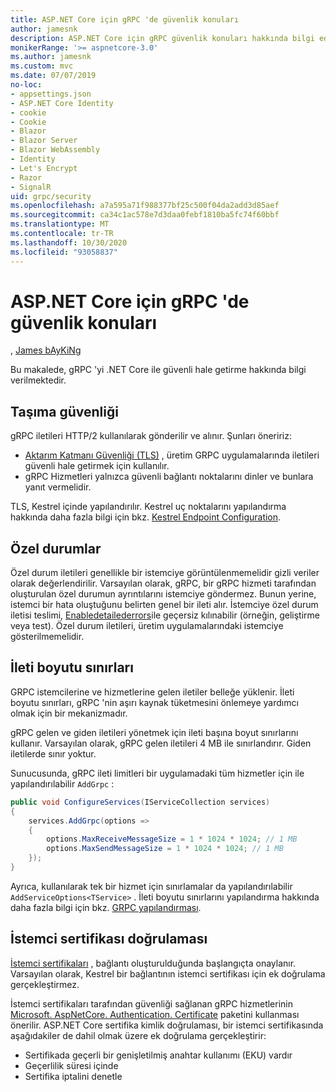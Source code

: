```yaml
---
title: ASP.NET Core için gRPC 'de güvenlik konuları
author: jamesnk
description: ASP.NET Core için gRPC güvenlik konuları hakkında bilgi edinin.
monikerRange: '>= aspnetcore-3.0'
ms.author: jamesnk
ms.custom: mvc
ms.date: 07/07/2019
no-loc:
- appsettings.json
- ASP.NET Core Identity
- cookie
- Cookie
- Blazor
- Blazor Server
- Blazor WebAssembly
- Identity
- Let's Encrypt
- Razor
- SignalR
uid: grpc/security
ms.openlocfilehash: a7a595a71f988377bf25c500f04da2add3d85aef
ms.sourcegitcommit: ca34c1ac578e7d3daa0febf1810ba5fc74f60bbf
ms.translationtype: MT
ms.contentlocale: tr-TR
ms.lasthandoff: 10/30/2020
ms.locfileid: "93058837"
---
```

# <a name="security-considerations-in-grpc-for-aspnet-core"></a>ASP.NET Core için gRPC 'de güvenlik konuları

, [James bAyKiNg](https://twitter.com/jamesnk)

Bu makalede, gRPC 'yi .NET Core ile güvenli hale getirme hakkında bilgi verilmektedir.

## <a name="transport-security"></a>Taşıma güvenliği

gRPC iletileri HTTP/2 kullanılarak gönderilir ve alınır. Şunları öneririz:

* [Aktarım Katmanı Güvenliği (TLS)](https://tools.ietf.org/html/rfc5246) , üretim GRPC uygulamalarında iletileri güvenli hale getirmek için kullanılır.
* gRPC Hizmetleri yalnızca güvenli bağlantı noktalarını dinler ve bunlara yanıt vermelidir.

TLS, Kestrel içinde yapılandırılır. Kestrel uç noktalarını yapılandırma hakkında daha fazla bilgi için bkz. [Kestrel Endpoint Configuration](xref:fundamentals/servers/kestrel#endpoint-configuration).

## <a name="exceptions"></a>Özel durumlar

Özel durum iletileri genellikle bir istemciye görüntülenmemelidir gizli veriler olarak değerlendirilir. Varsayılan olarak, gRPC, bir gRPC hizmeti tarafından oluşturulan özel durumun ayrıntılarını istemciye göndermez. Bunun yerine, istemci bir hata oluştuğunu belirten genel bir ileti alır. İstemciye özel durum iletisi teslimi, [Enabledetailederrors](xref:grpc/configuration#configure-services-options)ile geçersiz kılınabilir (örneğin, geliştirme veya test). Özel durum iletileri, üretim uygulamalarındaki istemciye gösterilmemelidir.

## <a name="message-size-limits"></a>İleti boyutu sınırları

GRPC istemcilerine ve hizmetlerine gelen iletiler belleğe yüklenir. İleti boyutu sınırları, gRPC 'nin aşırı kaynak tüketmesini önlemeye yardımcı olmak için bir mekanizmadır.

gRPC gelen ve giden iletileri yönetmek için ileti başına boyut sınırlarını kullanır. Varsayılan olarak, gRPC gelen iletileri 4 MB ile sınırlandırır. Giden iletilerde sınır yoktur.

Sunucusunda, gRPC ileti limitleri bir uygulamadaki tüm hizmetler için ile yapılandırılabilir `AddGrpc` :

```csharp
public void ConfigureServices(IServiceCollection services)
{
    services.AddGrpc(options =>
    {
        options.MaxReceiveMessageSize = 1 * 1024 * 1024; // 1 MB
        options.MaxSendMessageSize = 1 * 1024 * 1024; // 1 MB
    });
}
```

Ayrıca, kullanılarak tek bir hizmet için sınırlamalar da yapılandırılabilir `AddServiceOptions<TService>` . İleti boyutu sınırlarını yapılandırma hakkında daha fazla bilgi için bkz. [GRPC yapılandırması](xref:grpc/configuration).

## <a name="client-certificate-validation"></a>İstemci sertifikası doğrulaması

[İstemci sertifikaları](https://tools.ietf.org/html/rfc5246#section-7.4.4) , bağlantı oluşturulduğunda başlangıçta onaylanır. Varsayılan olarak, Kestrel bir bağlantının istemci sertifikası için ek doğrulama gerçekleştirmez.

İstemci sertifikaları tarafından güvenliği sağlanan gRPC hizmetlerinin [Microsoft. AspNetCore. Authentication. Certificate](xref:security/authentication/certauth) paketini kullanması önerilir. ASP.NET Core sertifika kimlik doğrulaması, bir istemci sertifikasında aşağıdakiler de dahil olmak üzere ek doğrulama gerçekleştirir:

* Sertifikada geçerli bir genişletilmiş anahtar kullanımı (EKU) vardır
* Geçerlilik süresi içinde
* Sertifika iptalini denetle
